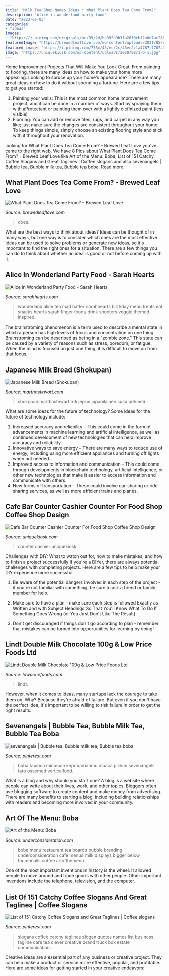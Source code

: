 ```yaml
---
title: "Milk Tea Shop Names Ideas : What Plant Does Tea Come From?"
description: "Alice in wonderland party food"
date: "2023-05-05"
categories:
- "ideas"
images:
- "https://i.pinimg.com/originals/be/39/2d/be392d9b3fa2610cbf2a8d7ac2861172.jpg"
featuredImage: "https://brewedleaflove.com/wp-content/uploads/2021/05/WHERE-IS-TEA-GROWN.jpg"
featured_image: "https://i.pinimg.com/736x/43/ec/2c/43ec2c1a4787c7787a748a9eeceae9a5--coffee-slogans-catchy-slogans.jpg"
image: "https://uniquekiosk.com/wp-content/uploads/2020/08/1-6-1.jpg"
---
```



Home Improvement Projects That Will Make You Look Great: From painting to flooring, there are many ideas on how to make your home more appealing.
Looking to spruce up your home's appearance? There are many great ideas on how to do it without spending a fortune. Here are a few tips to get you started:
1. Painting your walls: This is the most common home improvement project, and it can be done in a number of ways. Start by spraying them with aProtectant or painting them over with a lightly olefinized paint (less visible) 
2. Flooring: You can add or remove tiles, rugs, and carpet in any way you like; just make sure the changes are consistent throughout your home. To keep things simple, simply choose an existing flooring style and stick with it throughout your renovation.

	

		
looking for What Plant Does Tea Come From? - Brewed Leaf Love you've came to the right web. We have 8 Pics about What Plant Does Tea Come From? - Brewed Leaf Love like Art of the Menu: Boba, List of 151 Catchy Coffee Slogans and Great Taglines | Coffee slogans and also sevenangels | Bubble tea, Bubble milk tea, Bubble tea boba. Read more:
		
    
## What Plant Does Tea Come From? - Brewed Leaf Love

<img loading=lazy src="https://brewedleaflove.com/wp-content/uploads/2021/05/WHERE-IS-TEA-GROWN.jpg" onerror="this.onerror=null;this.src='https://tse2.mm.bing.net/th?id=OIP.t-oo2boLrmJ1nwaL07pqxgHaFQ&amp;pid=15.1';" alt="What Plant Does Tea Come From? - Brewed Leaf Love">

_Source: brewedleaflove.com_

>does. 

	

What are the best ways to think about ideas?
Ideas can be thought of in many ways, but one way is to consider which ones are the most effective. Ideas can be used to solve problems or generate new ideas, so it's important to find the right ones for a situation. There are a few things you can do to think about whether an idea is good or not before coming up with it.

    
## Alice In Wonderland Party Food - Sarah Hearts

<img loading=lazy src="http://sarahhearts.com/wp-content/uploads/2012/10/IMG_9627.jpg" onerror="this.onerror=null;this.src='https://tse1.mm.bing.net/th?id=OIP.R_fe0k06OK5QPCA3czx5VQHaFj&amp;pid=15.1';" alt="Alice in Wonderland Party Food - Sarah Hearts">

_Source: sarahhearts.com_

>wonderland alice tea mad hatter sarahhearts birthday menu treats eat snacks hearts sarah finger foods drink shooters veggie themed inspired. 

	

The brainstroming phenomenon is a term used to describe a mental state in which a person has high levels of focus and concentration on one thing. Brainstroming can be described as being in a "zombie zone." This state can be caused by a variety of reasons such as stress, boredom, or fatigue. When the mind is focused on just one thing, it is difficult to move on from that focus.

    
## Japanese Milk Bread (Shokupan)

<img loading=lazy src="https://assets.marthastewart.com/styles/wmax-1500/d18/shokupan-103071200/shokupan-103071200_horiz.jpg%3fitok%3dk9H6SQ02" onerror="this.onerror=null;this.src='https://tse2.mm.bing.net/th?id=OIP.Iib1_vi-81dv-0ZGyjpt2QHaEK&amp;pid=15.1';" alt="Japanese Milk Bread (Shokupan)">

_Source: marthastewart.com_

>shokupan marthastewart roti jepun japanilainen susu pehmeä. 

	

What are some ideas for the future of technology?
Some ideas for the future of technology include: 
1. Increased accuracy and reliability – This could come in the form of advancements in machine learning and artificial intelligence, as well as continued development of new technologies that can help improve accuracy and reliability. 
2. Innovative ways to save energy – There are many ways to reduce use of energy, including using more efficient appliances and turning off lights when not needed. 
3. Improved access to information and communication – This could come through developments in blockchain technology, artificial intelligence, or other new technologies that make it easier to access information and communicate with others. 
4. New forms of transportation – These could involve car-sharing or ride-sharing services, as well as more efficient trains and planes.

    
## Cafe Bar Counter Cashier Counter For Food Shop Coffee Shop Design

<img loading=lazy src="https://uniquekiosk.com/wp-content/uploads/2020/08/1-6-1.jpg" onerror="this.onerror=null;this.src='https://tse2.mm.bing.net/th?id=OIP.ALY5z7ErvGmRKtxCWF4KmQHaFF&amp;pid=15.1';" alt="Cafe Bar Counter Cashier Counter For Food Shop Coffee Shop Design">

_Source: uniquekiosk.com_

>counter cashier uniquekiosk. 

	

Challenges with DIY: What to watch out for, how to make mistakes, and how to finish a project successfully
If you're a DIYer, there are always potential challenges with completing projects. Here are a few tips to help make your DIY experience more successful: 
1. Be aware of the potential dangers involved in each step of the project - if you're not familiar with something, be sure to ask a friend or family member for help.

2. Make sure to have a plan - make sure each step is followed Exactly as Written and with Subject Headings So That You'll Know What To Do If Something Goes Wrong (or You Just Don't Like The Result).

3. Don't get discouraged if things don't go according to plan - remember that mistakes can be turned into opportunities for learning by doing!

    
## Lindt Double Milk Chocolate 100g &amp; Low Price Foods Ltd

<img loading=lazy src="http://cdn.shopify.com/s/files/1/2259/2695/products/image_8f4a20fc-e01a-476a-8921-b9a69f8f139e_1024x1024.jpg?v=1571609362" onerror="this.onerror=null;this.src='https://tse3.mm.bing.net/th?id=OIP.4xxg_vgqD9SDm_eqjmGxtQHaJ4&amp;pid=15.1';" alt="Lindt Double Milk Chocolate 100g &amp; Low Price Foods Ltd">

_Source: lowpricefoods.com_

>lindt. 

	

However, when it comes to ideas, many startups lack the courage to take them on. Why? Because they're afraid of failure. But even if you don't have the perfect idea, it's important to be willing to risk failure in order to get the right results.

    
## Sevenangels | Bubble Tea, Bubble Milk Tea, Bubble Tea Boba

<img loading=lazy src="https://i.pinimg.com/originals/be/39/2d/be392d9b3fa2610cbf2a8d7ac2861172.jpg" onerror="this.onerror=null;this.src='https://tse1.mm.bing.net/th?id=OIP.Rn50VqLElsXGaY5oCWgQPAHaLH&amp;pid=15.1';" alt="sevenangels | Bubble tea, Bubble milk tea, Bubble tea boba">

_Source: pinterest.com_

>boba tapioca minuman kepribadianmu dibaca pilihan sevenangels taro ossomed verticalfood. 

	

What is a blog and why should you start one?
A blog is a website where people can write about their lives, work, and other topics. Bloggers often use blogging software to create content and make money from advertising. There are many benefits to starting a blog, including building relationships with readers and becoming more involved in your community.

    
## Art Of The Menu: Boba

<img loading=lazy src="https://www.underconsideration.com/artofthemenu/project_images/boba_PHOTO_01.jpg" onerror="this.onerror=null;this.src='https://tse2.mm.bing.net/th?id=OIP.wLoNV6g0v59yi0QnuZL7SgHaE9&amp;pid=15.1';" alt="Art of the Menu: Boba">

_Source: underconsideration.com_

>boba menu restaurant tea boards bubble branding underconsideration cafe menus milk displays bigger below thumbnails coffee artofthemenu. 

	

One of the most important inventions in history is the wheel. It allowed people to move around and trade goods with other people. Other important inventions include the telephone, television, and the computer.

    
## List Of 151 Catchy Coffee Slogans And Great Taglines | Coffee Slogans

<img loading=lazy src="https://i.pinimg.com/736x/43/ec/2c/43ec2c1a4787c7787a748a9eeceae9a5--coffee-slogans-catchy-slogans.jpg" onerror="this.onerror=null;this.src='https://tse1.mm.bing.net/th?id=OIP.nCdYuj5J_DYb4NmZ51mKcgHaLG&amp;pid=15.1';" alt="List of 151 Catchy Coffee Slogans and Great Taglines | Coffee slogans">

_Source: pinterest.com_

>slogans coffee catchy taglines slogan quotes names list business tagline cafe tea clever creative brand truck box estate communication. 

	

Creative ideas are a essential part of any business or creative project. They can help make a product or service more effective, popular, and profitable. Here are some ideas for getting started in your creative endeavors:

